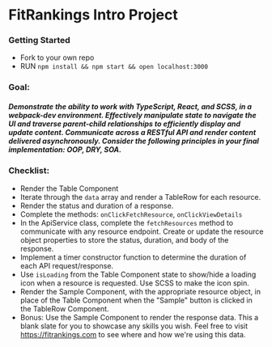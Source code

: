 # FitRankings Intro Project

### Getting Started
- Fork to your own repo
- RUN `npm install && npm start && open localhost:3000`

### Goal: 
##### Demonstrate the ability to work with TypeScript, React, and SCSS, in a webpack-dev environment. Effectively manipulate state to navigate the UI and traverse parent-child relationships to efficiently display and update content. Communicate across a RESTful API and render content delivered asynchronously. Consider the following principles in your final implementation: OOP, DRY, SOA.

### Checklist:
- Render the Table Component
- Iterate through the `data` array and render a TableRow for each resource.
- Render the status and duration of a response.
- Complete the methods: `onClickFetchResource`, `onClickViewDetails`
- In the ApiService class, complete the `fetchResources` method to communicate with any resource endpoint. Create or update the resource object properties to store the status, duration, and body of the response.
- Implement a timer constructor function to determine the duration of each API request/response.
- Use `isLoading` from the Table Component state to show/hide a loading icon when a resource is requested. Use SCSS to make the icon spin.
- Render the Sample Component, with the appropriate resource object, in place of the Table Component when the "Sample" button is clicked in the TableRow Component.
- Bonus: Use the Sample Component to render the response data. This a blank slate for you to showcase any skills you wish. Feel free to visit https://fitrankings.com to see where and how we're using this data.